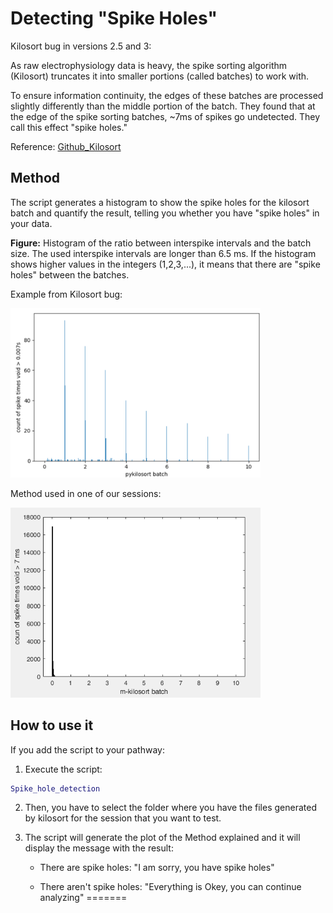 # Detecting "Spike Holes"

Kilosort bug in versions 2.5 and 3:

As raw electrophysiology data is heavy, the spike sorting algorithm (Kilosort) truncates it into smaller portions (called batches) to work with.

To ensure information continuity, the edges of these batches are processed slightly differently than the middle portion of the batch. They found that at the edge of the spike sorting batches, ~7ms of spikes go undetected. They call this effect "spike holes."

Reference: [Github_Kilosort](https://github.com/MouseLand/Kilosort/issues/594)

## Method
The script generates a histogram to show the spike holes for the kilosort batch and quantify the result, telling you whether you have "spike holes" in your data.

**Figure:** Histogram of the ratio between interspike intervals and the batch size. The used interspike intervals are longer than 6.5 ms. If the histogram shows higher values in the integers (1,2,3,...), it means that there are "spike holes" between the batches. 

Example from Kilosort bug:

<img src="Examples/Kilosort_example.png" width="400">

Method used in one of our sessions:

<img src="Examples/Our_data_example.png" width="400">


## How to use it

If you add the script to your pathway:
1) Execute the script:

```matlab
Spike_hole_detection
```
2) Then, you have to select the folder where you have the files generated by kilosort for the session that you want to test.

3) The script will generate the plot of the Method explained and it will display the message with the result:

   - There are spike holes: "I am sorry, you have spike holes"

   - There aren't spike holes: "Everything is Okey, you can continue analyzing"
=======


